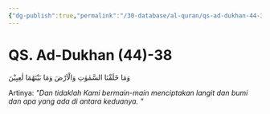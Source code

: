 ```yaml
---
{"dg-publish":true,"permalink":"/30-database/al-quran/qs-ad-dukhan-44-38/"}
---
```



# QS. Ad-Dukhan (44)-38
وَمَا خَلَقْنَا السَّمٰوٰتِ وَالْاَرْضَ وَمَا بَيْنَهُمَا لٰعِبِيْنَ

Artinya: *"Dan tidaklah Kami bermain-main menciptakan langit dan bumi dan apa yang ada di antara keduanya.  "*
